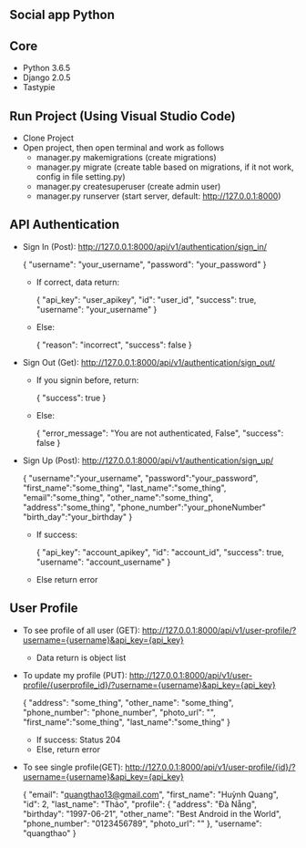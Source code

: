 Social app Python
---
Core
---
* Python 3.6.5
* Django 2.0.5
* Tastypie

Run Project (Using Visual Studio Code)
---
- Clone Project
- Open project, then open terminal and work as follows
    - manager.py makemigrations (create migrations)
    - manager.py migrate (create table based on migrations, if it not work, config in file setting.py)
    - manager.py createsuperuser (create admin user)
    - manager.py runserver (start server, default: http://127.0.0.1:8000)

API Authentication
---
* Sign In (Post): http://127.0.0.1:8000/api/v1/authentication/sign_in/

    {
	"username": "your_username",
	"password": "your_password"
    }
    * If correct, data return:

        {
            "api_key": "user_apikey",
            "id": "user_id",
            "success": true,
            "username": "your_username"
        }
    * Else:

        {
            "reason": "incorrect",
            "success": false
        }
* Sign Out (Get): http://127.0.0.1:8000/api/v1/authentication/sign_out/
    * If you signin before, return:

        {
            "success": true
        }
    * Else:

        {
            "error_message": "You are not authenticated, False",
            "success": false
        }
* Sign Up (Post): http://127.0.0.1:8000/api/v1/authentication/sign_up/

    {
        "username":"your_username",
        "password":"your_password",
        "first_name":"some_thing",
        "last_name":"some_thing",
        "email":"some_thing",
        "other_name":"some_thing",
        "address":"some_thing",
        "phone_number":"your_phoneNumber"
        "birth_day":"your_birthday"
    }
    * If success:

        {
            "api_key": "account_apikey",
            "id": "account_id",
            "success": true,
            "username": "account_username"
        }
    * Else return error

User Profile
---
* To see profile of all user (GET): http://127.0.0.1:8000/api/v1/user-profile/?username={username}&api_key={api_key}
    - Data return is object list
* To update my profile (PUT): http://127.0.0.1:8000/api/v1/user-profile/{userprofile_id}/?username={username}&api_key={api_key}

    {
        "address": "some_thing",
        "other_name": "some_thing",
        "phone_number": "phone_number",
        "photo_url": "",
        "first_name":"some_thing",
        "last_name":"some_thing"
    }
    - If success: Status 204
    - Else, return error

* To see single profile(GET): http://127.0.0.1:8000/api/v1/user-profile/{id}/?username={username}&api_key={api_key}

    {
        "email": "quangthao13@gmail.com",
        "first_name": "Huỳnh Quang",
        "id": 2,
        "last_name": "Thảo",
        "profile": {
            "address": "Đà Nẵng",
            "birthday": "1997-06-21",
            "other_name": "Best Android in the World",
            "phone_number": "0123456789",
            "photo_url": ""
        },
        "username": "quangthao"
    }
